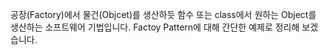 공장(Factory)에서 물건(Objcet)를 생산하듯
함수 또는 class에서 원하는 Object를 생산하는 소프트웨어 기법입니다.
Factoy Pattern에 대해 간단한 예제로 정리해 보겠습니다.
